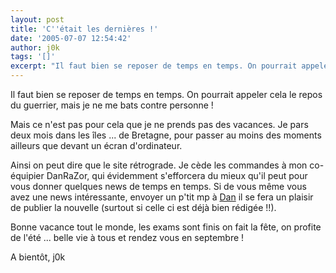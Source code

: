 ```yaml
---
layout: post
title: 'C''était les dernières !'
date: '2005-07-07 12:54:42'
author: j0k
tags: '[]'
excerpt: "Il faut bien se reposer de temps en temps. On pourrait appeler cela le repos du guerrier, mais je ne me bats contre personne !     \nMais ce n'est pas pour cela que je ne prends pas des vacances. Je pars deux mois dans les îles ... de Bretagne, pour passer au moins des moments ailleurs que devant un écran d'ordinateur.  \n  \nAinsi on peut dire que le      …"
---
```


Il faut bien se reposer de temps en temps. On pourrait appeler cela le repos du guerrier, mais je ne me bats contre personne !

Mais ce n'est pas pour cela que je ne prends pas des vacances. Je pars deux mois dans les îles ... de Bretagne, pour passer au moins des moments ailleurs que devant un écran d'ordinateur.

Ainsi on peut dire que le site rétrograde. Je cède les commandes à mon co-équipier DanRaZor, qui évidemment s'efforcera du mieux qu'il peut pour vous donner quelques news de temps en temps.   Si de vous même vous avez une news intéressante, envoyer un p'tit mp à [Dan](http://www.j0k3r.net/forum/privmsg.php?mode=post&amp;u=3) il se fera un plaisir de publier la nouvelle (surtout si celle ci est déjà bien rédigée !!).

Bonne vacance tout le monde, les exams sont finis on fait la fête, on profite de l'été ... belle vie à tous et rendez vous en septembre !

A bientôt,   j0k
